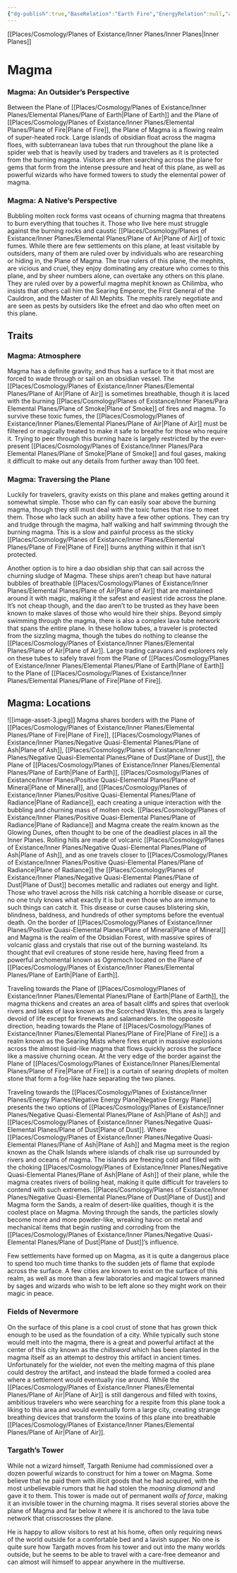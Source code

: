 ```yaml
---
{"dg-publish":true,"BaseRelation":"Earth Fire","EnergyRelation":null,"aliases":null,"tags":null,"permalink":"/places/cosmology/planes-of-existance/inner-planes/para-elemental-planes/plane-of-magma/","dgHomeLink":true,"dgPassFrontmatter":true}
---
```


[[Places/Cosmology/Planes of Existance/Inner Planes/Inner Planes|Inner Planes]]
# Magma
### Magma: An Outsider’s Perspective
Between the Plane of [[Places/Cosmology/Planes of Existance/Inner Planes/Elemental Planes/Plane of Earth|Plane of Earth]] and the Plane of [[Places/Cosmology/Planes of Existance/Inner Planes/Elemental Planes/Plane of Fire|Plane of Fire]], the Plane of Magma is a flowing realm of super-heated rock. Large islands of obsidian float across the magma floes, with subterranean lava tubes that run throughout the plane like a spider web that is heavily used by traders and travelers as it is protected from the burning magma. Visitors are often searching across the plane for gems that form from the intense pressure and heat of this plane, as well as powerful wizards who have formed towers to study the elemental power of magma.

### Magma: A Native’s Perspective
Bubbling molten rock forms vast oceans of churning magma that threatens to burn everything that touches it. Those who live here must struggle against the burning rocks and caustic [[Places/Cosmology/Planes of Existance/Inner Planes/Elemental Planes/Plane of Air|Plane of Air]] of toxic fumes. While there are few settlements on this plane, at least visitable by outsiders, many of them are ruled over by individuals who are researching or hiding in, the Plane of Magma. The true rulers of this plane, the mephits, are vicious and cruel, they enjoy dominating any creature who comes to this plane, and by sheer numbers alone, can overtake any others on this plane. They are ruled over by a powerful magma mephit known as Chilimba, who insists that others call him the Searing Emperor, the First General of the Cauldron, and the Master of All Mephits. The mephits rarely negotiate and are seen as pests by outsiders like the efreet and dao who often meet on this plane.

## Traits
### Magma: Atmosphere
Magma has a definite gravity, and thus has a surface to it that most are forced to wade through or sail on an obsidian vessel. The [[Places/Cosmology/Planes of Existance/Inner Planes/Elemental Planes/Plane of Air|Plane of Air]] is sometimes breathable, though it is laced with the burning [[Places/Cosmology/Planes of Existance/Inner Planes/Para Elemental Planes/Plane of Smoke|Plane of Smoke]] of fires and magma. To survive these toxic fumes, the [[Places/Cosmology/Planes of Existance/Inner Planes/Elemental Planes/Plane of Air|Plane of Air]] must be filtered or magically treated to make it safe to breathe for those who require it. Trying to peer through this burning haze is largely restricted by the ever-present [[Places/Cosmology/Planes of Existance/Inner Planes/Para Elemental Planes/Plane of Smoke|Plane of Smoke]] and foul gases, making it difficult to make out any details from further away than 100 feet.

### Magma: Traversing the Plane
Luckily for travelers, gravity exists on this plane and makes getting around it somewhat simple. Those who can fly can easily soar above the burning magma, though they still must deal with the toxic fumes that rise to meet them. Those who lack such an ability have a few other options. They can try and trudge through the magma, half walking and half swimming through the burning magma. This is a slow and painful process as the sticky [[Places/Cosmology/Planes of Existance/Inner Planes/Elemental Planes/Plane of Fire|Plane of Fire]] burns anything within it that isn’t protected. 

Another option is to hire a dao obsidian ship that can sail across the churning sludge of Magma. These ships aren’t cheap but have natural bubbles of breathable [[Places/Cosmology/Planes of Existance/Inner Planes/Elemental Planes/Plane of Air|Plane of Air]] that are maintained around it with magic, making it the safest and easiest ride across the plane. It’s not cheap though, and the dao aren’t to be trusted as they have been known to make slaves of those who would hire their ships. Beyond simply swimming through the magma, there is also a complex lava tube network that spans the entire plane. In these hollow tubes, a traveler is protected from the sizzling magma, though the tubes do nothing to cleanse the [[Places/Cosmology/Planes of Existance/Inner Planes/Elemental Planes/Plane of Air|Plane of Air]]. Large trading caravans and explorers rely on these tubes to safely travel from the Plane of [[Places/Cosmology/Planes of Existance/Inner Planes/Elemental Planes/Plane of Earth|Plane of Earth]] to the Plane of [[Places/Cosmology/Planes of Existance/Inner Planes/Elemental Planes/Plane of Fire|Plane of Fire]].

## Magma: Locations
![[image-asset-3.jpeg]]
Magma shares borders with the Plane of [[Places/Cosmology/Planes of Existance/Inner Planes/Elemental Planes/Plane of Fire|Plane of Fire]], [[Places/Cosmology/Planes of Existance/Inner Planes/Negative Quasi-Elemental Planes/Plane of Ash|Plane of Ash]], [[Places/Cosmology/Planes of Existance/Inner Planes/Negative Quasi-Elemental Planes/Plane of  Dust|Plane of  Dust]], the Plane of [[Places/Cosmology/Planes of Existance/Inner Planes/Elemental Planes/Plane of Earth|Plane of Earth]], [[Places/Cosmology/Planes of Existance/Inner Planes/Positive Quasi-Elemental Planes/Plane of Mineral|Plane of Mineral]], and [[Places/Cosmology/Planes of Existance/Inner Planes/Positive Quasi-Elemental Planes/Plane of Radiance|Plane of Radiance]], each creating a unique interaction with the bubbling and churning mass of molten rock. [[Places/Cosmology/Planes of Existance/Inner Planes/Positive Quasi-Elemental Planes/Plane of Radiance|Plane of Radiance]] and Magma create the realm known as the Glowing Dunes, often thought to be one of the deadliest places in all the Inner Planes. Rolling hills are made of volcanic [[Places/Cosmology/Planes of Existance/Inner Planes/Negative Quasi-Elemental Planes/Plane of Ash|Plane of Ash]], and as one travels closer to [[Places/Cosmology/Planes of Existance/Inner Planes/Positive Quasi-Elemental Planes/Plane of Radiance|Plane of Radiance]] the [[Places/Cosmology/Planes of Existance/Inner Planes/Negative Quasi-Elemental Planes/Plane of  Dust|Plane of  Dust]] becomes metallic and radiates out energy and light. Those who travel across the hills risk catching a horrible disease or curse, no one truly knows what exactly it is but even those who are immune to such things can catch it. This disease or curse causes blistering skin, blindness, baldness, and hundreds of other symptoms before the eventual death. On the border of [[Places/Cosmology/Planes of Existance/Inner Planes/Positive Quasi-Elemental Planes/Plane of Mineral|Plane of Mineral]] and Magma is the realm of the Obsidian Forest, with massive spires of volcanic glass and crystals that rise out of the burning wasteland. Its thought that evil creatures of stone reside here, having fleed from a powerful archomental known as Ogremoch located on the Plane of [[Places/Cosmology/Planes of Existance/Inner Planes/Elemental Planes/Plane of Earth|Plane of Earth]].

Traveling towards the Plane of [[Places/Cosmology/Planes of Existance/Inner Planes/Elemental Planes/Plane of Earth|Plane of Earth]], the magma thickens and creates an area of basalt cliffs and spires that overlook rivers and lakes of lava known as the Scorched Wastes, this area is largely devoid of life except for firenewts and salamanders. In the opposite direction, heading towards the Plane of [[Places/Cosmology/Planes of Existance/Inner Planes/Elemental Planes/Plane of Fire|Plane of Fire]] is a realm known as the Searing Mists where fires erupt in massive explosions across the almost liquid-like magma that flows quickly across the surface like a massive churning ocean. At the very edge of the border against the Plane of [[Places/Cosmology/Planes of Existance/Inner Planes/Elemental Planes/Plane of Fire|Plane of Fire]] is a curtain of searing droplets of molten stone that form a fog-like haze separating the two planes.

Traveling towards the [[Places/Cosmology/Planes of Existance/Inner Planes/Energy Planes/Negative Energy Plane|Negative Energy Plane]] presents the two options of [[Places/Cosmology/Planes of Existance/Inner Planes/Negative Quasi-Elemental Planes/Plane of Ash|Plane of Ash]] and [[Places/Cosmology/Planes of Existance/Inner Planes/Negative Quasi-Elemental Planes/Plane of  Dust|Plane of  Dust]]. Where [[Places/Cosmology/Planes of Existance/Inner Planes/Negative Quasi-Elemental Planes/Plane of Ash|Plane of Ash]] and Magma meet is the region known as the Chalk Islands where islands of chalk rise up surrounded by rivers and oceans of magma. The islands are freezing cold and filled with the choking [[Places/Cosmology/Planes of Existance/Inner Planes/Negative Quasi-Elemental Planes/Plane of Ash|Plane of Ash]] of their plane, while the magma creates rivers of boiling heat, making it quite difficult for travelers to contend with such extremes. [[Places/Cosmology/Planes of Existance/Inner Planes/Negative Quasi-Elemental Planes/Plane of  Dust|Plane of  Dust]] and Magma form the Sands, a realm of desert-like qualities, though it is the coolest place on Magma. Moving through the sands, the particles slowly become more and more powder-like, wreaking havoc on metal and mechanical items that begin rusting and corroding from the [[Places/Cosmology/Planes of Existance/Inner Planes/Negative Quasi-Elemental Planes/Plane of  Dust|Plane of  Dust]]’s influence.

Few settlements have formed up on Magma, as it is quite a dangerous place to spend too much time thanks to the sudden jets of flame that explode across the surface. A few cities are known to exist on the surface of this realm, as well as more than a few laboratories and magical towers manned by sages and wizards who wish to be left alone so they might work on their magic in peace. 

### Fields of Nevermore
On the surface of this plane is a cool crust of stone that has grown thick enough to be used as the foundation of a city. While typically such stone would melt into the magma, there is a great and powerful artifact at the center of this city known as the _chillsword_ which has been planted in the magma itself as an attempt to destroy this artifact in ancient times. Unfortunately for the wielder, not even the melting magma of this plane could destroy the artifact, and instead the blade formed a cooled area where a settlement would eventually rise around. While the [[Places/Cosmology/Planes of Existance/Inner Planes/Elemental Planes/Plane of Air|Plane of Air]] is still dangerous and filled with toxins, ambitious travelers who were searching for a respite from this plane took a liking to this area and would eventually form a large city, creating strange breathing devices that transform the toxins of this plane into breathable [[Places/Cosmology/Planes of Existance/Inner Planes/Elemental Planes/Plane of Air|Plane of Air]]. 

### Targath’s Tower
While not a wizard himself, Targath Reniume had commissioned over a dozen powerful wizards to construct for him a tower on Magma. Some believe that he paid them with illicit goods that he had acquired, with the most unbelievable rumors that he had stolen the _moaning diamond_ and gave it to them. This tower is made out of permanent _walls of force_, making it an invisible tower in the churning magma. It rises several stories above the plane of Magma and far below it where it is anchored to the lava tube network that crisscrosses the plane. 

He is happy to allow visitors to rest at his home, often only requiring news of the world outside for a comfortable bed and a lavish supper. No one is quite sure how Targath moves from his tower and out into the many worlds outside, but he seems to be able to travel with a care-free demeanor and can almost will himself to appear anywhere in the multiverse.